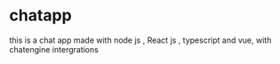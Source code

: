 # chatapp
this is a chat app made with node js , React js , typescript and vue, with chatengine intergrations

